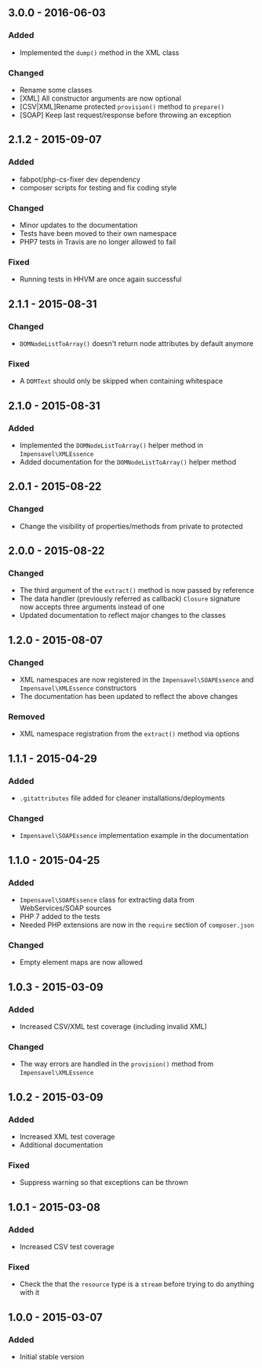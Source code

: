 ## 3.0.0 - 2016-06-03
### Added
- Implemented the `dump()` method in the XML class

### Changed
- Rename some classes
- [XML] All constructor arguments are now optional
- [CSV|XML]Rename protected `provision()` method to `prepare()`
- [SOAP] Keep last request/response before throwing an exception

## 2.1.2 - 2015-09-07
### Added
- fabpot/php-cs-fixer dev dependency
- composer scripts for testing and fix coding style

### Changed
- Minor updates to the documentation
- Tests have been moved to their own namespace
- PHP7 tests in Travis are no longer allowed to fail

### Fixed
- Running tests in HHVM are once again successful

## 2.1.1 - 2015-08-31
### Changed
- `DOMNodeListToArray()` doesn't return node attributes by default anymore

### Fixed
- A `DOMText` should only be skipped when containing whitespace

## 2.1.0 - 2015-08-31
### Added
- Implemented the `DOMNodeListToArray()` helper method in `Impensavel\XMLEssence`
- Added documentation for the `DOMNodeListToArray()` helper method

## 2.0.1 - 2015-08-22
### Changed
- Change the visibility of properties/methods from private to protected

## 2.0.0 - 2015-08-22
### Changed
- The third argument of the `extract()` method is now passed by reference
- The data handler (previously referred as callback) `Closure` signature now accepts three arguments instead of one
- Updated documentation to reflect major changes to the classes

## 1.2.0 - 2015-08-07
### Changed
- XML namespaces are now registered in the `Impensavel\SOAPEssence` and `Impensavel\XMLEssence` constructors 
- The documentation has been updated to reflect the above changes

### Removed
- XML namespace registration from the `extract()` method via options

## 1.1.1 - 2015-04-29
### Added
- `.gitattributes` file added for cleaner installations/deployments

### Changed
- `Impensavel\SOAPEssence` implementation example in the documentation

## 1.1.0 - 2015-04-25
### Added
- `Impensavel\SOAPEssence` class for extracting data from WebServices/SOAP sources
- PHP 7 added to the tests
- Needed PHP extensions are now in the `require` section of `composer.json`

### Changed
- Empty element maps are now allowed

## 1.0.3 - 2015-03-09
### Added
- Increased CSV/XML test coverage (including invalid XML)

### Changed
- The way errors are handled in the `provision()` method from `Impensavel\XMLEssence` 

## 1.0.2 - 2015-03-09
### Added
- Increased XML test coverage
- Additional documentation

### Fixed
- Suppress warning so that exceptions can be thrown

## 1.0.1 - 2015-03-08
### Added
- Increased CSV test coverage

### Fixed
- Check the that the `resource` type is a `stream` before trying to do anything with it

## 1.0.0 - 2015-03-07
### Added
- Initial stable version
